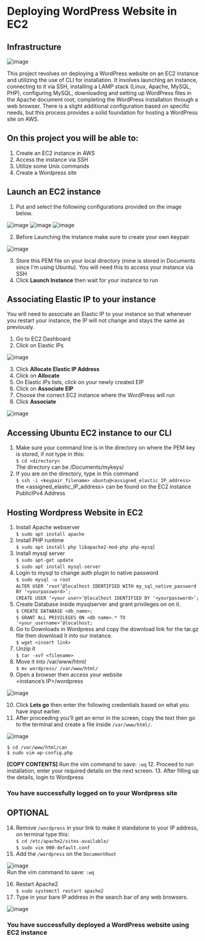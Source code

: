 # Deploying WordPress Website in EC2

## Infrastructure

![image](https://github.com/didin012/Deploying-WordPress-Website-in-EC2/assets/104528282/7d5392c8-6a3d-41db-90b8-fdc17b985a53)

This project revolves on deploying a WordPress website on an EC2 instance and utilizing the use of CLI for installation. It involves launching an instance, connecting to it via SSH, installing a LAMP stack (Linux, Apache, MySQL, PHP), configuring MySQL, downloading and setting up WordPress files in the Apache document root, completing the WordPress installation through a web browser. There is a slight additional configuration based on specific needs, but this process provides a solid foundation for hosting a WordPress site on AWS.

## On this project you will be able to:
1.	Create an EC2 instance in AWS
2.	Access the instance via SSH
3.	Utilize some Unix commands
4.	Create a Wordpress site

## Launch an EC2 instance
1. Put and select the following configurations provided on the image below.

![image](https://github.com/didin012/Deploying-WordPress-Website-in-EC2/assets/104528282/575b506f-7c16-447f-9551-3fc7fd1158f6)
![image](https://github.com/didin012/Deploying-WordPress-Website-in-EC2/assets/104528282/b23af33c-d28c-4201-93d2-8de3f63dddd4)
![image](https://github.com/didin012/Deploying-WordPress-Website-in-EC2/assets/104528282/242cdf64-58d5-4992-acd5-b646ba70c843)

2. Before Launching the instance make sure to create your own keypair

![image](https://github.com/didin012/Deploying-WordPress-Website-in-EC2/assets/104528282/32d70c5b-efa6-4881-86d0-1f01ce229053)

3. Store this PEM file on your local directory (mine is stored in Documents since I'm using Ubuntu). You will need this to access your instance via SSH
4. Click **Launch Instance** then wait for your instance to run
   
## Associating Elastic IP to your instance
You will need to associate an Elastic IP to your instance so that whenever you restart your instance, the IP will not change and stays the same as previously.
1. Go to EC2 Dashboard
2. Click on Elastic IPs

![image](https://github.com/didin012/Deploying-WordPress-Website-in-EC2/assets/104528282/32e43700-ece3-4502-a4dd-e3b0a43a946e)

3. Click **Allocate Elastic IP Address**
4. Click on **Allocate**
5. On Elastic IPs lists, click on your newly created EIP
6. Click on **Associate EIP**
7. Choose the correct EC2 instance where the WordPress will run
8. Click **Associate**

![image](https://github.com/didin012/Deploying-WordPress-Website-in-EC2/assets/104528282/267bde3d-318f-4dcd-9335-eb3a23cb5c0f)

## Accessing Ubuntu EC2 instance to our CLI
1. Make sure your command line is in the directory on where the PEM key is stored, if not type in this:<br>
```$ cd <directory>```<br>
The directory can be /Documents/mykeys/
2. If you are on the directory, type in this command<br>
```$ ssh -i <keypair_filename> ubuntu@<assigned_elastic_IP_address>```<br>
the <assigned_elastic_IP_address> can be found on the EC2 instance PublicIPv4 Address

## Hosting Wordpress Website in EC2

1.	Install Apache webserver<br>
```$ sudo apt install apache```
2.	Install PHP runtime<br>
```$ sudo apt install php libapache2-mod-php php-mysql```
3.	Install mysql server<br>
```$ sudo apt-get update```<br>
```$ sudo apt install mysql-server```
4.	Login to mysql to change auth plugin to native password<br>
```$ sudo mysql -u root```<br>
```ALTER USER ‘root’@localhost IDENTIFIED WITH my_sql_native_password BY ‘<yourpassword>’;```<br>
```CREATE USER ‘<your user>’@localhost IDENTIFIED BY ‘<yourpassword>’;```
5.	Create Database inside mysqlserver and grant privileges on on it.<br>
```$ CREATE DATABASE <db_name>;```<br>
```$ GRANT ALL PRIVILEGES ON <db name>.* TO ‘<your_username>’@localhost;```
6.	Go to Downloads in Wordpress and copy the download link for the tar.gz file then download it into our instance.<br>
```$ wget <insert link>```
7.	Unzip it<br>
```$ tar -xvf <filename>```
8.	Move it into /var/www/html/<br>
```$ mv wordpress/ /var/www/html/```
9.	Open a browser then access your website<br>
<instance’s IP>/wordpress

![image](https://github.com/didin012/WordPress-Website-in-EC2/assets/104528282/e5bcfea6-9a6f-4067-bcfc-cd94d00942ad)

10.	Click **Lets go** then enter the following credentials based on what you have input earlier.
11.	After proceeding you’ll get an error in the screen, copy the text then go to the terminal and create a file inside ```/var/www/html/```.

![image](https://github.com/didin012/WordPress-Website-in-EC2/assets/104528282/f8e47ce8-6f14-4946-9874-d2aa8763afcd)

```$ cd /var/www/html/can```<br>
```$ sudo vim wp-config.php```<br>

**[COPY CONTENTS]**
Run the vim command to save: ```:wq```
12.	Proceed to run installation, enter your required details on the next screen.
13.	After filling up the details, login to Wordpress

### You have successfully logged on to your Wordpress site

## OPTIONAL
14.	Remove ```/wordpress``` in your link to make it standalone to your IP address, on terminal type this:<br>
```$ cd /etc/apache2/sites-available/```<br>
```$ sudo vim 000-default.conf```
15.	Add the ```/wordpress``` on the ```DocumentRoot```

![image](https://github.com/didin012/WordPress-Website-in-EC2/assets/104528282/d079379c-b84b-46db-8a76-d44bcd49d7fd)<br>
Run the vim command to save: ```:wq```

16.	Restart Apache2 <br>
```$ sudo systemctl restart apache2```
17.	Type in your bare IP address in the search bar of any web browsers.

![image](https://github.com/didin012/WordPress-Website-in-EC2/assets/104528282/8b6bb9e0-6d6a-4b53-b26c-12d322c7e1de)

### You have successfully deployed a WordPress website using EC2 instance



